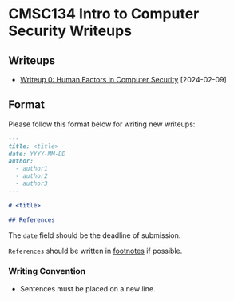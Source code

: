 # CMSC134 Intro to Computer Security Writeups

## Writeups

- [Writeup 0: Human Factors in Computer Security](./Writeup%200/writeup.md) [2024-02-09]

## Format

Please follow this format below for writing new writeups:

```md
---
title: <title>
date: YYYY-MM-DD
author:
  - author1
  - author2
  - author3
---

# <title>

## References
```

The `date` field should be the deadline of submission.

`References` should be written in [footnotes](https://github.blog/changelog/2021-09-30-footnotes-now-supported-in-markdown-fields/) if possible.

### Writing Convention

- Sentences must be placed on a new line.
